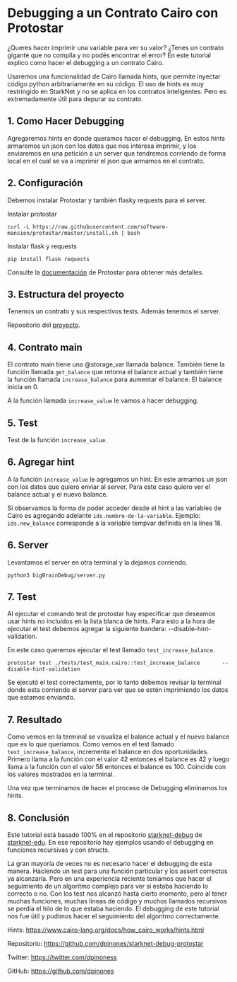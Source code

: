 # Debugging a un Contrato Cairo con Protostar

¿Queres hacer imprimir una variable para ver su valor? ¿Tenes un contrato gigante que no compila y no podés encontrar el error? En este tutorial explico como hacer el debugging a un contrato Cairo.

Usaremos una funcionalidad de Cairo llamada hints, que permite inyectar código python arbitrariamente en su código. El uso de hints es muy restringido en StarkNet y no se aplica en los contratos inteligentes. Pero es extremadamente útil para depurar su contrato.


## 1. Como Hacer Debugging
Agregaremos hints en donde queramos hacer el debugging. En estos hints armaremos un json con los datos que nos interesa imprimir, y los enviaremos en una petición a un server que tendremos corriendo de forma local en el cual se va a imprimir el json que armamos en el contrato.


## 2. Configuración
Debemos instalar Protostar y también flasky requests para el server.

Instalar protostar

`curl -L https://raw.githubusercontent.com/software-mansion/protostar/master/install.sh | bash`

Instalar flask y requests

`pip install flask requests`

Consulte la [documentación](https://docs.swmansion.com/protostar/) de Protostar para obtener más detalles.


## 3. Estructura del proyecto

Tenemos un contrato y sus respectivos tests. Además tenemos el server.

Repositorio del [proyecto](https://github.com/dpinones/starknet-debug-protostar).


## 4. Contrato main
El contrato main tiene una @storage_var llamada balance. También tiene la función llamada `get_balance` que retorna el balance actual y también tiene la función llamada `increase_balance` para aumentar el balance. El balance inicia en 0.

A la función llamada `increase_value` le vamos a hacer debugging.



## 5. Test
Test de la función `increase_value`.



## 6. Agregar hint
A la función `increase_value` le agregamos un hint. En este armamos un json con los datos que quiero enviar al server. Para este caso quiero ver el balance actual y el nuevo balance.

Si observamos la forma de poder acceder desde el hint a las variables de Cairo es agregando adelante `ids.nombre-de-la-variable`. Ejemplo: `ids.new_balance` corresponde a la variable tempvar definida en la línea 18.



## 6. Server
Levantamos el server en otra terminal y la dejamos corriendo.

`python3 bigBrainDebug/server.py`


## 7. Test
Al ejecutar el comando test de protostar hay especificar que deseamos usar hints no incluidos en la lista blanca de hints. Para esto a la hora de ejecutar el test debemos agregar la siguiente bandera: --disable-hint-validation.

En este caso queremos ejecutar el test llamado `test_increase_balance`.

`protostar test ./tests/test_main.cairo::test_increase_balance       --disable-hint-validation`

Se ejecutó el test correctamente, por lo tanto debemos revisar la terminal donde esta corriendo el server para ver que se estén imprimiendo los datos que estamos enviando.


## 7. Resultado
Como vemos en la terminal se visualiza el balance actual y el nuevo balance que es lo que queríamos. Como vemos en el test llamado `test_increase_balance`, incrementa el balance en dos oportunidades. Primero llama a la función con el valor 42 entonces el balance es 42 y luego llama a la función con el valor 58 entonces el balance es 100. Coincide con los valores mostrados en la terminal.


Una vez que terminamos de hacer el proceso de Debugging eliminamos los hints.


## 8. Conclusión
Este tutorial está basado 100% en el repositorio [starknet-debug](https://github.com/starknet-edu/starknet-debug) de [starknet-edu](https://github.com/starknet-edu). En ese repositorio hay ejemplos usando el debugging en funciones recursivas y con structs.

La gran mayoría de veces no es necesario hacer el debugging de esta manera. Haciendo un test para una función particular y los assert correctos ya alcanzaría. Pero en una experiencia reciente teníamos que hacer el seguimiento de un algoritmo complejo para ver si estaba haciendo lo correcto o no. Con los test nos alcanzó hasta cierto momento, pero al tener muchas funciones, muchas líneas de código y muchos llamados recursivos se perdía el hilo de lo que estaba haciendo. El debugging de este tutorial nos fue útil y pudimos hacer el seguimiento del algoritmo correctamente.

Hints: https://www.cairo-lang.org/docs/how_cairo_works/hints.html

Repositorio: https://github.com/dpinones/starknet-debug-protostar

Twitter: https://twitter.com/dpinoness

GitHub: https://github.com/dpinones

